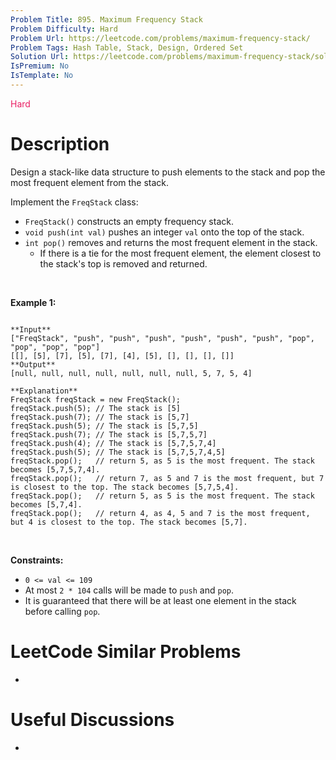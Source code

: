 ```yaml
---
Problem Title: 895. Maximum Frequency Stack
Problem Difficulty: Hard
Problem Url: https://leetcode.com/problems/maximum-frequency-stack/
Problem Tags: Hash Table, Stack, Design, Ordered Set
Solution Url: https://leetcode.com/problems/maximum-frequency-stack/solution/
IsPremium: No
IsTemplate: No
---
```


<span style="color: rgb(233, 30, 99);">Hard</span>

# Description

Design a stack-like data structure to push elements to the stack and pop the most frequent element from the stack.


Implement the `FreqStack` class:


* `FreqStack()` constructs an empty frequency stack.
* `void push(int val)` pushes an integer `val` onto the top of the stack.
* `int pop()` removes and returns the most frequent element in the stack.
	+ If there is a tie for the most frequent element, the element closest to the stack's top is removed and returned.


 


**Example 1:**



```

**Input**
["FreqStack", "push", "push", "push", "push", "push", "push", "pop", "pop", "pop", "pop"]
[[], [5], [7], [5], [7], [4], [5], [], [], [], []]
**Output**
[null, null, null, null, null, null, null, 5, 7, 5, 4]

**Explanation**
FreqStack freqStack = new FreqStack();
freqStack.push(5); // The stack is [5]
freqStack.push(7); // The stack is [5,7]
freqStack.push(5); // The stack is [5,7,5]
freqStack.push(7); // The stack is [5,7,5,7]
freqStack.push(4); // The stack is [5,7,5,7,4]
freqStack.push(5); // The stack is [5,7,5,7,4,5]
freqStack.pop();   // return 5, as 5 is the most frequent. The stack becomes [5,7,5,7,4].
freqStack.pop();   // return 7, as 5 and 7 is the most frequent, but 7 is closest to the top. The stack becomes [5,7,5,4].
freqStack.pop();   // return 5, as 5 is the most frequent. The stack becomes [5,7,4].
freqStack.pop();   // return 4, as 4, 5 and 7 is the most frequent, but 4 is closest to the top. The stack becomes [5,7].

```

 


**Constraints:**


* `0 <= val <= 109`
* At most `2 * 104` calls will be made to `push` and `pop`.
* It is guaranteed that there will be at least one element in the stack before calling `pop`.




# LeetCode Similar Problems

- []()

# Useful Discussions

- []()

